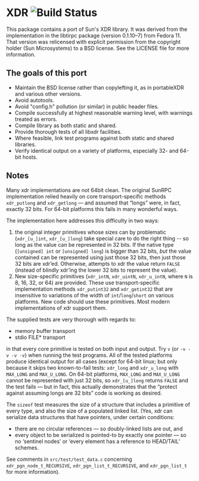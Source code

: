 # XDR ![Build Status](https://travis-ci.org/bwoods/bsd-xdr.svg?branch=master)

This package contains a port of Sun's XDR library. It was derived from the implementation in the libtirpc package (version 0.1.10–7) from Fedora 11. That version was relicensed with explicit permission from the copyright holder (Sun Microsystems) to a BSD license. See the LICENSE file for more information.

## The goals of this port

  - Maintain the BSD license rather than copylefting it, as
    in portableXDR and various other versions.
  - Avoid autotools.
  - Avoid "config.h" pollution (or similar) in public header files.
  - Compile successfully at highest reasonable warning level,
    with warnings treated as errors.
  - Compile library as both static and shared.
  - Provide thorough tests of all libxdr facilities.
  - Where feasible, link test programs against both static and shared
    libraries.
  - Verify identical output on a variety of platforms, especially 32-
    and 64-bit hosts.


## Notes

Many xdr implementations are not 64bit clean. The original SunRPC implementation relied heavily on core transport-specific methods `xdr_putlong` and `xdr_getlong` — and assumed that “longs” were, in fact, exactly 32 bits. For 64-bit platforms this fails in many wonderful ways.

The implementation here addresses this difficulty in two ways:

1. the original integer primitives whose sizes can by problematic (`xdr_[u_]int`, `xdr_[u_]long`) take special care to do the right thing -- so long as the value can be represented in 32 bits. If the native type (`[unsigned] int` or `[unsigned] long`) is bigger than 32 bits, *but* the value contained can be represented using just those 32 bits, then just those 32 bits are xdr’ed. Otherwise, attempts to xdr the value return `FALSE` (instead of blindly xdr’ing the lower 32 bits to represent the value).
2. New size-specific primitives (`xdr_intN`, `xdr_uintN`, `xdr_u_intN`, where `N` is 8, 16, 32, or 64) are provided. These use transport-specific implementation methods `xdr_putint32` and `xdr_getint32` that are insensitive to variations of the width of `int`/`long`/`short` on various platforms. New code should use these primitives. Most modern implementations of xdr support them.

The supplied tests are very thorough with regards to:

- memory buffer transport
- stdio FILE* transport

in that every core primitive is tested on both input and output. Try `v` (or `-v -v -v -v`) when running the test programs. All of the tested platforms produce identical output for all cases (except for 64-bit linux; but only because it skips two known-to-fail tests: `xdr_long` and `xdr_u_long` with `MAX_LONG` and `MAX_U_LONG`. On 64-bit platforms, `MAX_LONG` and `MAX_U_LONG` cannot be represented with just 32 bits, so `xdr_[u_]long` returns `FALSE` and the test fails — but in fact, this actually demonstrates that the “protect against assuming longs are 32 bits” code is working as desired.

The `sizeof` test measures the size of a structure that includes a primitive of every type, and also the size of a populated linked list. (Yes, xdr can serialize data structures that have pointers, under certain conditions:

- there are no circular references — so doubly-linked lists are out, and 
- every object to be serialized is pointed-to by exactly one pointer — so no ‘sentinel nodes’ or ‘every element has a reference to HEAD/TAIL’ schemes.


See comments in `src/test/test_data.c` concerning `xdr_pgn_node_t_RECURSIVE`, `xdr_pgn_list_t_RECURSIVE`, and `xdr_pgn_list_t` for more information).
